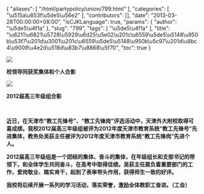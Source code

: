 {
    "aliases": [
        "/html/partypolicy/union/799.html"
    ],
    "categories": [
        "\u515a\u653f\u5de5\u56e2"
    ],
    "contributors": [],
    "date": "2013-03-28T00:00:00+08:00",
    "isCJKLanguage": true,
    "params": {
        "author": "\u5de5\u4f1a"
    },
    "slug": "799",
    "tags": [
        "\u5de5\u4f1a"
    ],
    "title": "\u6211\u6821\u5728\u5929\u6d25\u5e02\u201c\u6559\u5de5\u5148\u950b\u53f7\u201d\u3001\u201c\u6559\u5de5\u5148\u950b\u5c97\u201d\u8bc4\u9009\u4e2d\u518d\u83b7\u8868\u5f70",
    "toc": true
}

**![](https://cdn.tfls.online/mirror/full/ed4251eca974ea45c338ecea0bd73e3762fc5a63.jpg)**




**校领导同获奖集体和个人合影**




**![](https://cdn.tfls.online/mirror/full/8549f4e4bc297d9459f8989d00a9ce3a36aa3a9f.jpg)**




**2012届高三年级组合影**




  




**近日，在天津市“教工先锋号”、“教工先锋岗”评选活动中，天津外大附校取得可喜成绩。我校2012届高三年级组被评为2012年度天津市教育系统“教工先锋号”先进集体，教务处吴荻主任被评为2012年度天津市教育系统“教工先锋岗”先进个人。**




**2012届高三年级组是一个团结的集体、奋斗的集体，在年级组长和支部书记的带领下，和全体学生共同奋斗，在高考中取得佳绩。吴荻主任肩负着重要部门的工作，爱岗敬业、踏实肯干，起到了表率带头作用，获得师生一致的好评。**




**我校将后续开展一系列的学习活动，落实荣誉，激励全体教职工奋进。（工会）**


